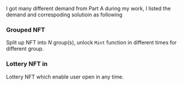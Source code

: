 I got many different demand from Part A during my work, I listed the demand and correspoding solutioin as following

### Grouped NFT

Split up NFT into *N* group(s), unlock `Mint` function in different times for different group.


### Lottery NFT in 

Lottery NFT which enable user open in any time. 